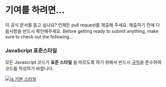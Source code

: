 # 기여를 하려면...
이 공식 문서를 돕고 싶나요? 언제든 pull request를 제출해 주세요. 제출하기 전에 다음사항을 반드시 확인해주세요.
Before getting ready to submit anything, make sure to check out the following...

### JavaScript 표준스타일
모든 Javascript 코드가 **표준 스타일** 을 따르도록 하기 위해서 반드시 [규칙](http://standardjs.com/#rules)을 준수하여 코드를 작성하기 바랍니다.

[![js 기본 스타일](https://cdn.rawgit.com/feross/standard/master/badge.svg)](https://github.com/feross/standard)